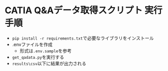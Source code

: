 # CATIA Q&Aデータ取得スクリプト 実行手順

- `pip install -r requirements.txt`で必要なライブラリをインストール
- .envファイルを作成
    - 形式は`.env.sample`を参考
- `get_qadata.py`を実行する
- `results\csv`以下に結果が出力される
